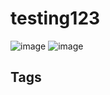 # testing123

![image](https://s3.us-west-1.amazonaws.com/zettelimages/Mon_May_29_06:35:42_PM_PDT_2023.png)
![image](https://s3.us-west-1.amazonaws.com/zettelimages/Mon_May_29_06:35:45_PM_PDT_2023.png)

## Tags
